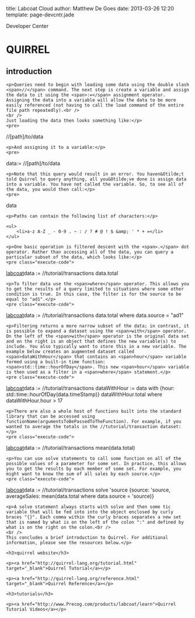 title: Labcoat Cloud
author: Matthew De Goes
date: 2013-03-26 12:20
template: page-devcntr.jade

<div id="body">
    <span class="page-title">Developer Center</span>
    <h1>QUIRREL</h1>
    <h2>introduction</h2>

    <p>Queries need to begin with loading some data using the double slash <span>//</span> command. The next step is create a variable and assign the data to it using the <span>:=</span> assignment operator. Assigning the data into a variable will allow the data to be more easily referenced (not having to call the load command of the entire file path repeatedly).<br />
    <br />
    Just loading the data then looks something like:</p>
    <pre>
//<span class="tool-tip-path">[path]</span>/to/data
</pre>

    <p>And assigning it to a variable:</p>
    <pre>
data:= //<span class="tool-tip-path">[path]</span>/to/data
</pre>

    <p>Note that this query would result in an error. You haven&Otilde;t told Quirrel to query anything, all you&Otilde;ve done is assign data into a variable. You have not called the variable. So, to see all of the data, you would then call:</p>
    <pre>
data
</pre>

    <p>Paths can contain the following list of characters:</p>

    <ul>
        <li>a-z A-Z _ - 0-9 . ~ : / ? # @ ! $ &amp; ' * + =</li>
    </ul>

    <p>One basic operation is filtered descent with the <span>.</span> dot operator. Rather than accessing all of the data, you can query a particular subset of the data, which looks like:</p>
    <pre class="execute-code">
<a class="button-launch-labcoat" href="#">labcoat</a>data := //tutorial/transactions
data.total
</pre>

    <p>To filter data use the <span>where</span> operator. This allows you to get the results of a query limited to situations where some other condition is true. In this case, the filter is for the source to be equal to "ad1".</p>
    <pre class="execute-code">
<a class="button-launch-labcoat" href="#">labcoat</a>data := //tutorial/transactions
data.total where data.source = "ad1"
</pre>

    <p>Filtering returns a more narrow subset of the data; in contrast, it is possible to expand a dataset using the <span>with</span> operator. On the left of the <span>with</span> operator is the original data set and on the right is an object that defines the new variable(s) to include. You also typically want to store this in a new variable. The example below creates an augmented dataset called <span>dataWithHour</span> that contains an <span>hour</span> variable formed using a built-in time function: <span>std::time::hourOfDay</span>. This new <span>hour</span> variable is then used as a filter in a <span>where</span> statement.</p>
    <pre class="execute-code">
<a class="button-launch-labcoat" href="#">labcoat</a>data := //tutorial/transactions
dataWithHour := data with {hour: std::time::hourOfDay(data.timeStamp)}
dataWithHour.total where dataWithHour.hour &gt; 17
</pre>

    <p>There are also a whole host of functions built into the standard library that can be accessed using functionName(argumentsToBePassedToTheFunction). For example, if you wanted to average the totals in the //tutorial/transaction dataset:</p>
    <pre class="execute-code">
<a class="button-launch-labcoat" href="#">labcoat</a>data := //tutorial/transactions
mean(data.total)
</pre>

    <p>You can use solve statements to call some function on all of the possible values of a parameter for some set. In practice, this allows you to get the results by each member of some set. For example, you might want to know the sum of all sales by each source.</p>
    <pre class="execute-code">
<a class="button-launch-labcoat" href="#">labcoat</a>data := //tutorial/transactions
solve 'source
{source: 'source, averageSales: mean(data.total where data.source = 'source)}
</pre>

    <p>A solve statement always starts with solve and then some tic variable that will be fed into into the object enclosed by curly braces "{}". Each comma within the curly braces separates a new set that is named by what is on the left of the colon ":" and defined by what is on the right on the colon.<br />
    <br />
    This concludes a brief introduction to Quirrel. For additional information, please see the resources below.</p>

    <h3>quirrel website</h3>

    <p><a href="http://quirrel-lang.org/tutorial.html" target="_blank">Quirrel Tutorial</a></p>

    <p><a href="http://quirrel-lang.org/reference.html" target="_blank">Quirrel Reference</a></p>

    <h3>tutorials</h3>

    <p><a href="http://www.Precog.com/products/labcoat/learn">Quirrel Tutorial Videos</a></p>
</div>
